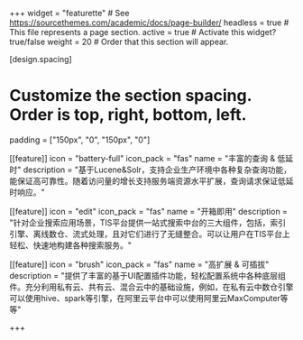+++
widget = "featurette"  # See https://sourcethemes.com/academic/docs/page-builder/
headless = true  # This file represents a page section.
active = true  # Activate this widget? true/false
weight = 20  # Order that this section will appear.

[design.spacing]
  # Customize the section spacing. Order is top, right, bottom, left.
  padding = ["150px", "0", "150px", "0"]

[[feature]]
  icon = "battery-full"
  icon_pack = "fas"
  name = "丰富的查询 & 低延时"
  description = "基于Lucene&Solr，支持企业生产环境中各种复杂查询功能，能保证高可靠性。随着访问量的增长支持服务端资源水平扩展，查询请求保证低延时响应。"
  
[[feature]]
  icon = "edit"
  icon_pack = "fas"
  name = "开箱即用"
  description = "针对企业搜索应用场景，TIS平台提供一站式搜索中台的三大组件，包括，索引引擎、离线数仓、流式处理，且对它们进行了无缝整合。可以让用户在TIS平台上轻松、快速地构建各种搜索服务。"
  
[[feature]]
  icon = "brush"
  icon_pack = "fas"
  name = "高扩展 & 可插拔"
  description = "提供了丰富的基于UI配置插件功能，轻松配置系统中各种底层组件。充分利用私有云、共有云、混合云中的基础设施，例如，在私有云中数仓引擎可以使用hive、spark等引擎，在阿里云平台中可以使用阿里云MaxComputer等等"    

+++
